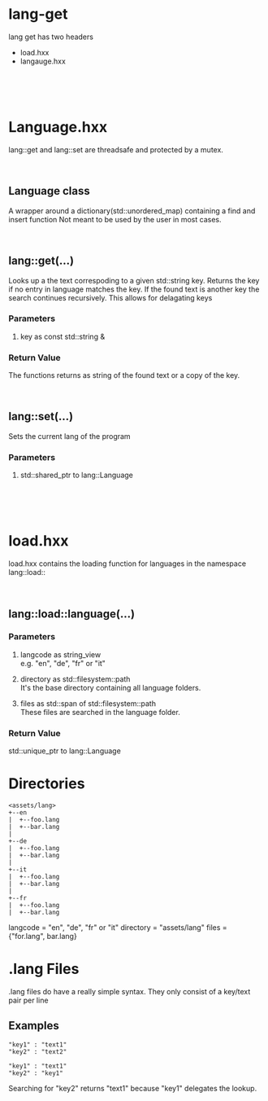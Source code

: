 # lang-get

lang get has two headers 
* load.hxx
* langauge.hxx

<br>
<br>
<br>

# Language.hxx

lang::get and lang::set are threadsafe and protected by a mutex.

<br>

## Language class
A wrapper around a dictionary(std::unordered_map) containing a find and insert function
Not meant to be used by the user in most cases.

<br>

## lang::get(...)
Looks up a the text correspoding to a given std::string key.
Returns the key if no entry in language matches the key.
If the found text is another key the search continues recursively.
This allows for delagating keys

### Parameters
1) key as const std::string &

### Return Value
The functions returns as string of the found text or a copy of the key.

<br>

## lang::set(...)
Sets the current lang of the program

### Parameters
1) std::shared_ptr to lang::Language

<br>
<br>
<br>

# load.hxx
load.hxx contains the loading function for languages in the namespace lang::load::

<br>

## lang::load::language(...)
### Parameters

1) langcode as string_view  
e.g. "en", "de", "fr" or "it"  

2) directory as std::filesystem::path  
It's the base directory containing all language folders.

3) files as std::span of std::filesystem::path  
These files are searched in the language folder.

### Return Value 
std::unique_ptr to lang::Language


# Directories
```
<assets/lang>  
+--en
|  +--foo.lang
|  +--bar.lang
|
+--de
|  +--foo.lang
|  +--bar.lang
|
+--it
|  +--foo.lang
|  +--bar.lang
|
+--fr
|  +--foo.lang
|  +--bar.lang
```

langcode = "en", "de", "fr" or "it"
directory = "assets/lang"
files = {"for.lang", bar.lang}


# .lang Files
.lang files do have a really simple syntax. They only consist of a key/text pair per line


## Examples

```
"key1" : "text1"
"key2" : "text2"
```

```
"key1" : "text1"
"key2" : "key1"
```
Searching for "key2" returns "text1" because "key1" delegates the lookup. 